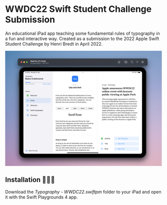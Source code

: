 # WWDC22 Swift Student Challenge Submission

An educational iPad app teaching some fundamental rules of typography in a fun and interactive way. Created as a submission to the 2022 Apple Swift Student Challenge by Henri Bredt in April 2022.

![App screenshot](ressources/screenshot.png)

## Installation 👨🏼‍💻
Download the *Typography - WWDC22.swiftpm* folder to your iPad and open it with the Swift Playgrounds 4 app.
